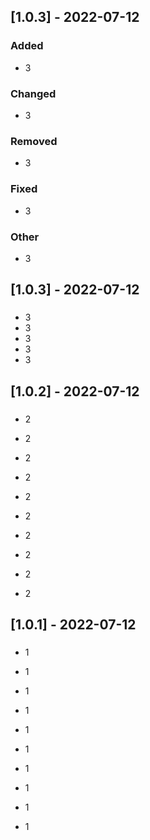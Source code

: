 ## [1.0.3] - 2022-07-12
### Added
- 3  
### Changed
- 3  
### Removed
- 3  
### Fixed
- 3  
### Other
- 3  

## [1.0.3] - 2022-07-12
### 
- 3  
- 3  
- 3  
- 3  
- 3  

## [1.0.2] - 2022-07-12
### 
- 2  
- 2  
- 2  
- 2  
- 2  

- 2  
- 2  
- 2  
- 2  
- 2  

## [1.0.1] - 2022-07-12
### 
- 1  
- 1  
- 1  
- 1  
- 1  

- 1  
- 1  
- 1  
- 1  
- 1  

